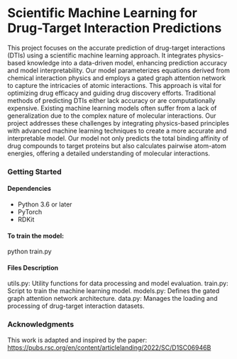 # Scientific Machine Learning for Drug-Target Interaction Predictions
This project focuses on the accurate prediction of drug-target interactions (DTIs) using a scientific machine learning approach. It integrates physics-based knowledge into a data-driven model, enhancing prediction accuracy and model interpretability. Our model parameterizes equations derived from chemical interaction physics and employs a gated graph attention network to capture the intricacies of atomic interactions. This approach is vital for optimizing drug efficacy and guiding drug discovery efforts. Traditional methods of predicting DTIs either lack accuracy or are computationally expensive. Existing machine learning models often suffer from a lack of generalization due to the complex nature of molecular interactions. Our project addresses these challenges by integrating physics-based principles with advanced machine learning techniques to create a more accurate and interpretable model. Our model not only predicts the total binding affinity of drug compounds to target proteins but also calculates pairwise atom-atom energies, offering a detailed understanding of molecular interactions.

### Getting Started
#### Dependencies
- Python 3.6 or later
- PyTorch
- RDKit

#### To train the model:
python train.py

#### Files Description
utils.py: Utility functions for data processing and model evaluation.
train.py: Script to train the machine learning model.
models.py: Defines the gated graph attention network architecture.
data.py: Manages the loading and processing of drug-target interaction datasets.

### Acknowledgments
This work is adapted and inspired by the paper: https://pubs.rsc.org/en/content/articlelanding/2022/SC/D1SC06946B 
